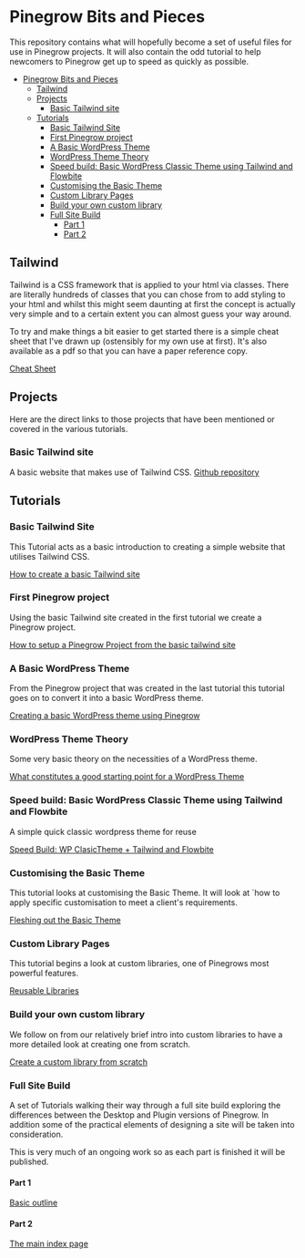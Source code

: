 # Pinegrow Bits and Pieces

This repository contains what will hopefully become a set of useful files for use in Pinegrow projects. It will also contain the odd tutorial to help newcomers to Pinegrow get up to speed as quickly as possible.

- [Pinegrow Bits and Pieces](#pinegrow-bits-and-pieces)
  - [Tailwind](#tailwind)
  - [Projects](#projects)
    - [Basic Tailwind site](#basic-tailwind-site)
  - [Tutorials](#tutorials)
    - [Basic Tailwind Site](#basic-tailwind-site-1)
    - [First Pinegrow project](#first-pinegrow-project)
    - [A Basic WordPress Theme](#a-basic-wordpress-theme)
    - [WordPress Theme Theory](#wordpress-theme-theory)
    - [Speed build: Basic WordPress Classic Theme using Tailwind and Flowbite](#speed-build-basic-wordpress-classic-theme-using-tailwind-and-flowbite)
    - [Customising the Basic Theme](#customising-the-basic-theme)
    - [Custom Library Pages](#custom-library-pages)
    - [Build your own custom library](#build-your-own-custom-library)
    - [Full Site Build](#full-site-build)
      - [Part 1](#part-1)
      - [Part 2](#part-2)

## Tailwind

Tailwind is a CSS framework that is applied to your html via classes. There are literally hundreds of classes that you can chose from to add styling to your html and whilst this might seem daunting at first the concept is actually very simple and to a certain extent you can almost guess your way around.

To try and make things a bit easier to get started there is a simple cheat sheet that I've drawn up (ostensibly for my own use at first). It's also available as a pdf so that you can have a paper reference copy.

[Cheat Sheet](cheatsheet.md)

## Projects

Here are the direct links to those projects that have been mentioned or covered in the various tutorials.

### Basic Tailwind site

A basic website that makes use of Tailwind CSS. [Github repository](https://github.com/domsinclair/BaseTheme)

## Tutorials

### Basic Tailwind Site

This Tutorial acts as a basic introduction to creating a simple website that utilises Tailwind CSS.

[How to create a basic Tailwind site](basicsite.md)

### First Pinegrow project

Using the basic Tailwind site created in the first tutorial we create a Pinegrow project.

[How to setup a Pinegrow Project from the basic tailwind site](pgbasictemplate.md)

### A Basic WordPress Theme

From the Pinegrow project that was created in the last tutorial this tutorial goes on to convert it into a basic WordPress theme.

[Creating a basic WordPress theme using Pinegrow](basicwordpress.md)

### WordPress Theme Theory

Some very basic theory on the necessities of a WordPress theme.

[What constitutes a good starting point for a WordPress Theme](startpoint.md)

### Speed build: Basic WordPress Classic Theme using Tailwind and Flowbite

A simple quick classic wordpress theme for reuse

[Speed Build: WP ClasicTheme + Tailwind and Flowbite](wpclassicTailwindandflowbite.md)

### Customising the Basic Theme

This tutorial looks at customising the Basic Theme. It will look at `how to apply specific customisation to meet a client's requirements.

[Fleshing out the Basic Theme](fleshingout.md)

### Custom Library Pages

This tutorial begins a look at custom libraries, one of Pinegrows most powerful features.

[Reusable Libraries](reuseable.md)

### Build your own custom library

We follow on from our relatively brief intro into custom libraries to have a more detailed look at creating one from scratch.

[Create a custom library from scratch](createlibrary.md)

### Full Site Build

A set of Tutorials walking their way through a full site build exploring the differences between the Desktop and Plugin versions of Pinegrow. In addition some of the practical elements of designing a site will be taken into consideration.

This is very much of an ongoing work so as each part is finished it will be published.

#### Part 1

[Basic outline](fullsite.md)

#### Part 2

[The main index page](fullsite2.md)
